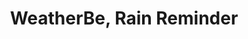 ---
description: 下雨之前在日历中设定事件提醒你。
layout: post
results:
- primaryGenreName: Weather
  version: '1.2'
  trackViewUrl: https://itunes.apple.com/cn/app/weatherbe-rain-reminder/id691743810?mt=8&uo=4
  artworkUrl100: http://a1394.phobos.apple.com/us/r30/Purple4/v4/6d/a9/d2/6da9d291-1ec2-936d-bbcf-f8a9977171d1/mzl.zftsgzna.png
  artworkUrl60: http://a649.phobos.apple.com/us/r30/Purple4/v4/4b/d9/1a/4bd91af4-7dfe-8381-3574-dceb7d429802/57-57.png
  sellerName: Nemustech
  supportedDevices:
  - iPadThirdGen
  - iPhone5
  - iPhone-3GS
  - iPadMini
  - iPad23G
  - iPadMini4G
  - iPodTouchourthGen
  - iPadFourthGen
  - iPodTouchFifthGen
  - iPhone5c
  - iPadThirdGen4G
  - iPhone4S
  - iPadFourthGen4G
  - iPad2Wifi
  - iPhone5s
  - iPhone4
  genres:
  - 天气
  - 工具
  trackName: WeatherBe, Rain Reminder
  description: 'Have you ever been forgotten your umbrella on a rainy day?

    Did you check your schedule and weather in turn?

    WeatherBe can write weather info on your calendar, and can alarm rain
    in advance.

    Your kind weather forecast app, WeatherBe.


    ⌘ At-a-glance


    - Show weekly weather info, sync them to the built-in Calendar.

    - Check temperature, humidity, clouds, wind direction/speed and pressure.

    - Update weather info by checking in locations.

    - Allows you to add favorite locations.(up to 20 locations)


    ⌘ Tips and Tricks


    - Set ''Rain Alarm'' at time you want to receive.

    - Show only rainy day on your calendar.

    - Sync to All calendar apps using the built-in Calendar.

    - Auto sync weather info to built-in Calendar(In App Purchase : $ 0.99)


    ⌛ Weather info are received by openweathermap.org, may occur deviations
    by the weather conditions.

    ⌛ Auto sync is only available on iPhone 4, 4S, 5.

    ⌛ Support http://weatherbe.uservoice.com'
  price: 0
  trackId: 691743810
  releaseDate: '2013-09-08T02:15:29Z'
  screenshotUrls:
  - http://a5.mzstatic.com/us/r30/Purple6/v4/e1/30/58/e13058fb-f6d3-d82b-700c-f6b509f72086/screen1136x1136.jpeg
  - http://a1.mzstatic.com/us/r30/Purple4/v4/25/d8/9d/25d89d81-9ce3-d297-093a-5604df72b5e9/screen1136x1136.jpeg
  - http://a4.mzstatic.com/us/r30/Purple4/v4/3d/be/49/3dbe4972-6ecf-3373-5278-9fe775efd42e/screen1136x1136.jpeg
  - http://a2.mzstatic.com/us/r30/Purple6/v4/1a/ca/5c/1aca5cb3-a0f1-c89d-17ac-1192f6621969/screen1136x1136.jpeg
  - http://a1.mzstatic.com/us/r30/Purple4/v4/a6/84/a0/a684a0b1-5f31-90fc-3a99-24349ffd8405/screen1136x1136.jpeg
  artistViewUrl: https://itunes.apple.com/cn/artist/nemustech/id290854955?uo=4
  primaryGenreId: 6001
  kind: software
  fileSizeBytes: '1658502'
  bundleId: com.nemus.weatherbe
  releaseNotes: '- (change) Four nearest cities are displayed during setup
    city

    - (add) Rate this app link'
  trackContentRating: 4+
  artistName: NemusTech
  trackCensoredName: WeatherBe, Rain Reminder
  isGameCenterEnabled: false
  contentAdvisoryRating: 4+
  languageCodesISO2A:
  - NL
  - EN
  - FR
  - DE
  - IT
  - ZH
  features: &a []
  wrapperType: software
  artworkUrl512: http://a1394.phobos.apple.com/us/r30/Purple4/v4/6d/a9/d2/6da9d291-1ec2-936d-bbcf-f8a9977171d1/mzl.zftsgzna.png
  formattedPrice: 免费
  artistId: 290854955
  genreIds:
  - '6001'
  - '6002'
  currency: CNY
  ipadScreenshotUrls: *a
category: 天气
tags: tag1
resultCount: 1
title: WeatherBe, Rain Reminder

---